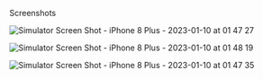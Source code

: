 Screenshots

![Simulator Screen Shot - iPhone 8 Plus - 2023-01-10 at 01 47 27](https://user-images.githubusercontent.com/74094936/211400133-20258253-26b7-408e-b29f-b955ffdc6447.png)



![Simulator Screen Shot - iPhone 8 Plus - 2023-01-10 at 01 48 19](https://user-images.githubusercontent.com/74094936/211400148-f9db37b3-b284-4e4e-9774-5a16b0ee0f20.png)




![Simulator Screen Shot - iPhone 8 Plus - 2023-01-10 at 01 47 35](https://user-images.githubusercontent.com/74094936/211400177-b54758ef-5640-45f3-a15c-2ca6f14ec29d.png)
